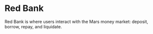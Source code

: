 # Red Bank

Red Bank is where users interact with the Mars money market: deposit, borrow, repay, and liquidate.
